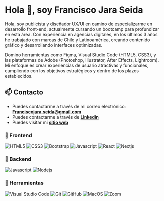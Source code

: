 # Hola 👋, soy Francisco Jara Seida

Hola, soy publicista y diseñador UX/UI en camino de especializarme en desarrollo front-end, actualmente cursando un bootcamp para profundizar en esta área. Con experiencia en agencias digitales, en los últimos 3 años he trabajado con marcas de Chile y Latinoamérica, creando contenido gráfico y desarrollando interfaces optimizadas.

Domino herramientas como Figma, Visual Studio Code (HTML5, CSS3), y las plataformas de Adobe (Photoshop, Illustrator, After Effects, Lightroom). Mi enfoque es crear experiencias de usuario atractivas y funcionales, cumpliendo con los objetivos estratégicos y dentro de los plazos establecidos.

## 📫 Contacto

- Puedes contactarme a través de mi correo electrónico: **<Franciscojara.seida@gmail.com>**
- Puedes contactarme a través de **[Linkedin](https://www.linkedin.com/in/francisco-jara-seida-577211172/)**
- Puedes visitar mi **[sitio web](https://behance.com/FranciscoJaraS)**

### 🎨 Frontend

![HTML5](https://img.shields.io/badge/HTML5-E34F26?style=for-the-badge&logo=html5&logoColor=white) ![CSS3](https://img.shields.io/badge/CSS3-1572B6?style=for-the-badge&logo=css3&logoColor=white) ![Bootstrap](https://img.shields.io/badge/Bootstrap-563D7C?style=for-the-badge&logo=bootstrap&logoColor=white) ![Javascript](https://img.shields.io/badge/Javascript-323330?style=for-the-badge&logo=javascript&logoColor=F7DF1E) ![React](https://img.shields.io/badge/React-20232A?style=for-the-badge&logo=react&logoColor=61DAFB) ![Nextjs](https://img.shields.io/badge/Next.js-000000?style=for-the-badge&logo=next.js&logoColor=white)


### 🔨 Backend

![Javascript](https://img.shields.io/badge/Javascript-323330?style=for-the-badge&logo=javascript&logoColor=F7DF1E) ![Nodejs](https://img.shields.io/badge/Node.js-43853D?style=for-the-badge&logo=node.js&logoColor=white)

### 📎 Herramientas

![Visual Studio Code](https://img.shields.io/badge/Visual%20Studio%20Code-007ACC?style=for-the-badge&logo=visual-studio-code&logoColor=white) ![Git](https://img.shields.io/badge/git-%23F05033.svg?style=for-the-badge&logo=git&logoColor=white) ![GitHub](https://img.shields.io/badge/github-%23121011.svg?style=for-the-badge&logo=github&logoColor=white) ![MacOS](https://img.shields.io/badge/MacOS-000000?style=for-the-badge&logo=apple&logoColor=white) ![Zoom](https://img.shields.io/badge/Zoom-2D8CFF?style=for-the-badge&logo=zoom&logoColor=white)
